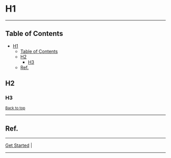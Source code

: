 # H1

---

## Table of Contents
<!-- TOC -->
* [H1](#h1)
  * [Table of Contents](#table-of-contents)
  * [H2](#h2)
    * [H3](#h3)
  * [Ref.](#ref)
<!-- TOC -->


## H2

### H3


<sub>[Back to top](#table-of-contents)</sub>


---

## Ref.

---

[Get Started](../common/get-started.md) |

---
